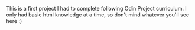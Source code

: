This is a first project I had to complete following Odin Project curriculum. I only had basic html knowledge at a time, so don't mind whatever you'll see here :)